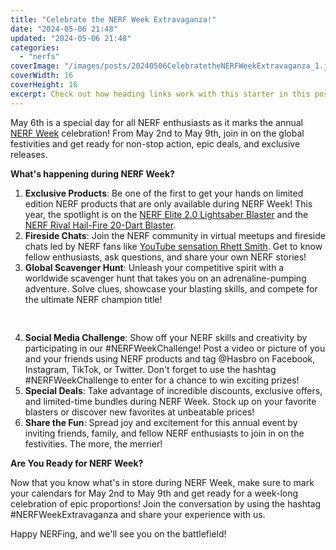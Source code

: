```yaml
---
title: "Celebrate the NERF Week Extravaganza!"
date: "2024-05-06 21:48"
updated: "2024-05-06 21:48"
categories:
  - "nerfs"
coverImage: "/images/posts/20240506CelebratetheNERFWeekExtravaganza_1.jpg"
coverWidth: 16
coverHeight: 16
excerpt: Check out how heading links work with this starter in this post.
---
```


<script>
  import { base } from '$app/paths';
</script>


May 6th is a special day for all NERF enthusiasts as it marks the annual [NERF Week](https://www.nerf.com/nerf-week) celebration! From May 2nd to May 9th, join in on the global festivities and get ready for non-stop action, epic deals, and exclusive releases.

**What's happening during NERF Week?**

1. **Exclusive Products**: Be one of the first to get your hands on limited edition NERF products that are only available during NERF Week! This year, the spotlight is on the [NERF Elite 2.0 Lightsaber Blaster](https://www.hasbropender.com/nerf-elite-lightsaber) and the [NERF Rival Hail-Fire 20-Dart Blaster](https://www.nerf.com/en_US/p/nerf-rival-hail-fire-blaster).
2. **Fireside Chats**: Join the NERF community in virtual meetups and fireside chats led by NERF fans like [YouTube sensation Rhett Smith](https://www.youtube.com/channel/UCK0dPp1TzQOqKVuGx9jE5ZA). Get to know fellow enthusiasts, ask questions, and share your own NERF stories!
3. **Global Scavenger Hunt**: Unleash your competitive spirit with a worldwide scavenger hunt that takes you on an adrenaline-pumping adventure. Solve clues, showcase your blasting skills, and compete for the ultimate NERF champion title!

<img class="cover-image" src="{base}/images/posts/20240506CelebratetheNERFWeekExtravaganza_2.jpg" alt="" style="aspect-ratio: 16 / 16;" width="16" height="16">

4. **Social Media Challenge**: Show off your NERF skills and creativity by participating in our #NERFWeekChallenge! Post a video or picture of you and your friends using NERF products and tag @Hasbro on Facebook, Instagram, TikTok, or Twitter. Don't forget to use the hashtag #NERFWeekChallenge to enter for a chance to win exciting prizes!
5. **Special Deals**: Take advantage of incredible discounts, exclusive offers, and limited-time bundles during NERF Week. Stock up on your favorite blasters or discover new favorites at unbeatable prices!
6. **Share the Fun**: Spread joy and excitement for this annual event by inviting friends, family, and fellow NERF enthusiasts to join in on the festivities. The more, the merrier!

**Are You Ready for NERF Week?**

Now that you know what's in store during NERF Week, make sure to mark your calendars for May 2nd to May 9th and get ready for a week-long celebration of epic proportions! Join the conversation by using the hashtag #NERFWeekExtravaganza and share your experience with us.

Happy NERFing, and we'll see you on the battlefield!